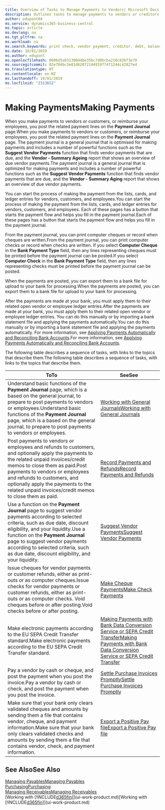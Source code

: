 ```yaml
---
title: Overview of Tasks to Manage Payments to Vendors| Microsoft Docs
description: Outlines tasks to manage payments to vendors or creditors, including posting payment lines and getting an overview of the balance due.
author: edupont04
ms.service: dynamics365-business-central
ms.topic: article
ms.devlang: na
ms.tgt_pltfrm: na
ms.workload: na
ms.search.keywords: print check, vendor payment, creditor, debt, balance due, AP
ms.date: 10/01/2019
ms.author: edupont
ms.openlocfilehash: 0606d5ab3130844be35bc7d0bcba210c83bf3e70
ms.sourcegitcommit: 02e704bc3e01d62072144919774f1244c42827e4
ms.translationtype: HT
ms.contentlocale: en-NZ
ms.lasthandoff: 10/01/2019
ms.locfileid: "2313652"
---
```

# <a name="making-payments"></a><span data-ttu-id="b39f2-103">Making Payments</span><span class="sxs-lookup"><span data-stu-id="b39f2-103">Making Payments</span></span>

<span data-ttu-id="b39f2-104">When you make payments to vendors or customers, or reimburse your employees, you post the related payment lines on the **Payment Journal** page.</span><span class="sxs-lookup"><span data-stu-id="b39f2-104">When you make payments to vendors or customers, or reimburse your employees, you post the related payment lines on the **Payment Journal** page.</span></span> <span data-ttu-id="b39f2-105">The payment journal is a general journal that is optimised for making payments and includes a number of powerful functions such as the **Suggest Vendor Payments** function that finds vendor payments that are due, and the **Vendor - Summary Ageing** report that shows an overview of due vendor payments.</span><span class="sxs-lookup"><span data-stu-id="b39f2-105">The payment journal is a general journal that is optimized for making payments and includes a number of powerful functions such as the **Suggest Vendor Payments** function that finds vendor payments that are due, and the **Vendor - Summary Aging** report that shows an overview of due vendor payments.</span></span>  

<span data-ttu-id="b39f2-106">You can start the process of making the payment from the lists, cards, and ledger entries for vendors, customers, and employees.</span><span class="sxs-lookup"><span data-stu-id="b39f2-106">You can start the process of making the payment from the lists, cards, and ledger entries for vendors, customers, and employees.</span></span> <span data-ttu-id="b39f2-107">Each of these pages has a button that starts the payment flow and helps you fill in the payment journal.</span><span class="sxs-lookup"><span data-stu-id="b39f2-107">Each of these pages has a button that starts the payment flow and helps you fill in the payment journal.</span></span>  

<span data-ttu-id="b39f2-108">From the payment journal, you can print computer cheques or record when cheques are written.</span><span class="sxs-lookup"><span data-stu-id="b39f2-108">From the payment journal, you can print computer checks or record when checks are written.</span></span> <span data-ttu-id="b39f2-109">If you select **Computer Cheque** in the **Bank Payment Type** field, then any lines representing cheques must be printed before the payment journal can be posted.</span><span class="sxs-lookup"><span data-stu-id="b39f2-109">If you select **Computer Check** in the **Bank Payment Type** field, then any lines representing checks must be printed before the payment journal can be posted.</span></span>

<span data-ttu-id="b39f2-110">When the payments are posted, you can export them to a bank file for upload to your bank for processing.</span><span class="sxs-lookup"><span data-stu-id="b39f2-110">When the payments are posted, you can export them to a bank file for upload to your bank for processing.</span></span>

<span data-ttu-id="b39f2-111">After the payments are made at your bank, you must apply them to their related open vendor or employee ledger entries.</span><span class="sxs-lookup"><span data-stu-id="b39f2-111">After the payments are made at your bank, you must apply them to their related open vendor or employee ledger entries.</span></span> <span data-ttu-id="b39f2-112">You can do this manually or by importing a bank statement file and applying the payments automatically.</span><span class="sxs-lookup"><span data-stu-id="b39f2-112">You can do this manually or by importing a bank statement file and applying the payments automatically.</span></span> <span data-ttu-id="b39f2-113">For more information, see [Applying Payments Automatically and Reconciling Bank Accounts](receivables-apply-payments-auto-reconcile-bank-accounts.md).</span><span class="sxs-lookup"><span data-stu-id="b39f2-113">For more information, see [Applying Payments Automatically and Reconciling Bank Accounts](receivables-apply-payments-auto-reconcile-bank-accounts.md).</span></span>

<span data-ttu-id="b39f2-114">The following table describes a sequence of tasks, with links to the topics that describe them.</span><span class="sxs-lookup"><span data-stu-id="b39f2-114">The following table describes a sequence of tasks, with links to the topics that describe them.</span></span>

| <span data-ttu-id="b39f2-115">To</span><span class="sxs-lookup"><span data-stu-id="b39f2-115">To</span></span> | <span data-ttu-id="b39f2-116">See</span><span class="sxs-lookup"><span data-stu-id="b39f2-116">See</span></span> |
| --- | --- |
|<span data-ttu-id="b39f2-117">Understand basic functions of the **Payment Journal** page, which is a based on the general journal, to prepare to post payments to vendors or employees.</span><span class="sxs-lookup"><span data-stu-id="b39f2-117">Understand basic functions of the **Payment Journal** page, which is a based on the general journal, to prepare to post payments to vendors or employees.</span></span>|[<span data-ttu-id="b39f2-118">Working with General Journals</span><span class="sxs-lookup"><span data-stu-id="b39f2-118">Working with General Journals</span></span>](ui-work-general-journals.md)|
|<span data-ttu-id="b39f2-119">Post payments to vendors or employees and refunds to customers, and optionally apply the payments to the related unpaid invoices/credit memos to close them as paid.</span><span class="sxs-lookup"><span data-stu-id="b39f2-119">Post payments to vendors or employees and refunds to customers, and optionally apply the payments to the related unpaid invoices/credit memos to close them as paid.</span></span>|[<span data-ttu-id="b39f2-120">Record Payments and Refunds</span><span class="sxs-lookup"><span data-stu-id="b39f2-120">Record Payments and Refunds</span></span>](payables-how-post-payments-refunds.md)|
| <span data-ttu-id="b39f2-121">Use a function on the **Payment Journal** page to suggest vendor payments according to selected criteria, such as due date, discount eligibility, and your liquidity.</span><span class="sxs-lookup"><span data-stu-id="b39f2-121">Use a function on the **Payment Journal** page to suggest vendor payments according to selected criteria, such as due date, discount eligibility, and your liquidity.</span></span> |[<span data-ttu-id="b39f2-122">Suggest Vendor Payments</span><span class="sxs-lookup"><span data-stu-id="b39f2-122">Suggest Vendor Payments</span></span>](payables-how-suggest-vendor-payments.md) |
| <span data-ttu-id="b39f2-123">Issue cheques for vendor payments or customer refunds, either as print-outs or as computer cheques.</span><span class="sxs-lookup"><span data-stu-id="b39f2-123">Issue checks for vendor payments or customer refunds, either as print-outs or as computer checks.</span></span> <span data-ttu-id="b39f2-124">Void cheques before or after posting.</span><span class="sxs-lookup"><span data-stu-id="b39f2-124">Void checks before or after posting.</span></span> |[<span data-ttu-id="b39f2-125">Make Cheque Payments</span><span class="sxs-lookup"><span data-stu-id="b39f2-125">Make Check Payments</span></span>](payables-how-work-checks.md) |
|<span data-ttu-id="b39f2-126">Make electronic payments according to the EU SEPA Credit Transfer standard.</span><span class="sxs-lookup"><span data-stu-id="b39f2-126">Make electronic payments according to the EU SEPA Credit Transfer standard.</span></span>|[<span data-ttu-id="b39f2-127">Making Payments with Bank Data Conversion Service or SEPA Credit Transfer</span><span class="sxs-lookup"><span data-stu-id="b39f2-127">Making Payments with Bank Data Conversion Service or SEPA Credit Transfer</span></span>](finance-make-payments-with-bank-data-conversion-service-or-sepa-credit-transfer.md)|
| <span data-ttu-id="b39f2-128">Pay a vendor by cash or cheque, and post the payment when you post the invoice.</span><span class="sxs-lookup"><span data-stu-id="b39f2-128">Pay a vendor by cash or check, and post the payment when you post the invoice.</span></span> |[<span data-ttu-id="b39f2-129">Settle Purchase Invoices Promptly</span><span class="sxs-lookup"><span data-stu-id="b39f2-129">Settle Purchase Invoices Promptly</span></span>](finance-how-to-settle-purchase-invoices-promptly.md) |
| <span data-ttu-id="b39f2-130">Make sure that your bank only clears validated cheques and amounts by sending them a file that contains vendor, cheque, and payment information.</span><span class="sxs-lookup"><span data-stu-id="b39f2-130">Make sure that your bank only clears validated checks and amounts by sending them a file that contains vendor, check, and payment information.</span></span> |[<span data-ttu-id="b39f2-131">Export a Positive Pay file</span><span class="sxs-lookup"><span data-stu-id="b39f2-131">Export a Positive Pay file</span></span>](finance-how-positive-pay.md) |

## <a name="see-also"></a><span data-ttu-id="b39f2-132">See Also</span><span class="sxs-lookup"><span data-stu-id="b39f2-132">See Also</span></span>
[<span data-ttu-id="b39f2-133">Managing Payables</span><span class="sxs-lookup"><span data-stu-id="b39f2-133">Managing Payables</span></span>](payables-manage-payables.md)  
[<span data-ttu-id="b39f2-134">Purchasing</span><span class="sxs-lookup"><span data-stu-id="b39f2-134">Purchasing</span></span>](purchasing-manage-purchasing.md)  
[<span data-ttu-id="b39f2-135">Managing Receivables</span><span class="sxs-lookup"><span data-stu-id="b39f2-135">Managing Receivables</span></span>](receivables-manage-receivables.md)  
<span data-ttu-id="b39f2-136">[Working with [!INCLUDE[d365fin](includes/d365fin_md.md)]](ui-work-product.md)</span><span class="sxs-lookup"><span data-stu-id="b39f2-136">[Working with [!INCLUDE[d365fin](includes/d365fin_md.md)]](ui-work-product.md)</span></span>  
